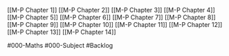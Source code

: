 [[M-P Chapter 1]]
[[M-P Chapter 2]]
[[M-P Chapter 3]]
[[M-P Chapter 4]]
[[M-P Chapter 5]]
[[M-P Chapter 6]]
[[M-P Chapter 7]]
[[M-P Chapter 8]]
[[M-P Chapter 9]]
[[M-P Chapter 10]]
[[M-P Chapter 11]]
[[M-P Chapter 12]]
[[M-P Chapter 13]]
[[M-P Chapter 14]]

#000-Maths #000-Subject #Backlog